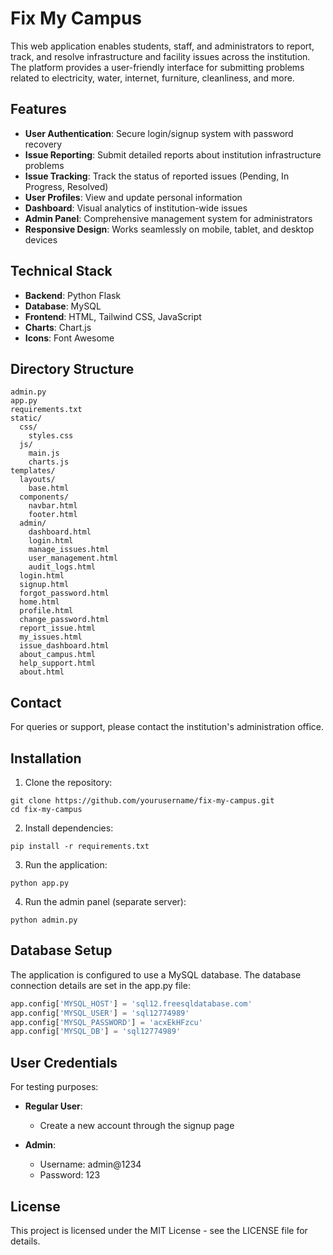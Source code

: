 
# Fix My Campus

This web application enables students, staff, and administrators to report, track, and resolve infrastructure and facility issues across the institution. The platform provides a user-friendly interface for submitting problems related to electricity, water, internet, furniture, cleanliness, and more.


## Features

- **User Authentication**: Secure login/signup system with password recovery
- **Issue Reporting**: Submit detailed reports about institution infrastructure problems
- **Issue Tracking**: Track the status of reported issues (Pending, In Progress, Resolved)
- **User Profiles**: View and update personal information
- **Dashboard**: Visual analytics of institution-wide issues
- **Admin Panel**: Comprehensive management system for administrators
- **Responsive Design**: Works seamlessly on mobile, tablet, and desktop devices


## Technical Stack

- **Backend**: Python Flask
- **Database**: MySQL
- **Frontend**: HTML, Tailwind CSS, JavaScript
- **Charts**: Chart.js
- **Icons**: Font Awesome


## Directory Structure

```
admin.py
app.py
requirements.txt
static/
  css/
    styles.css
  js/
    main.js
    charts.js
templates/
  layouts/
    base.html
  components/
    navbar.html
    footer.html
  admin/
    dashboard.html
    login.html
    manage_issues.html
    user_management.html
    audit_logs.html
  login.html
  signup.html
  forgot_password.html
  home.html
  profile.html
  change_password.html
  report_issue.html
  my_issues.html
  issue_dashboard.html
  about_campus.html
  help_support.html
  about.html
```

## Contact

For queries or support, please contact the institution's administration office.

## Installation

1. Clone the repository:
```
git clone https://github.com/yourusername/fix-my-campus.git
cd fix-my-campus
```

2. Install dependencies:
```
pip install -r requirements.txt
```

3. Run the application:
```
python app.py
```

4. Run the admin panel (separate server):
```
python admin.py
```

## Database Setup

The application is configured to use a MySQL database. The database connection details are set in the app.py file:

```python
app.config['MYSQL_HOST'] = 'sql12.freesqldatabase.com'
app.config['MYSQL_USER'] = 'sql12774989'
app.config['MYSQL_PASSWORD'] = 'acxEkHFzcu'
app.config['MYSQL_DB'] = 'sql12774989'
```

## User Credentials

For testing purposes:

- **Regular User**:
  - Create a new account through the signup page

- **Admin**:
  - Username: admin@1234
  - Password: 123

## License

This project is licensed under the MIT License - see the LICENSE file for details.